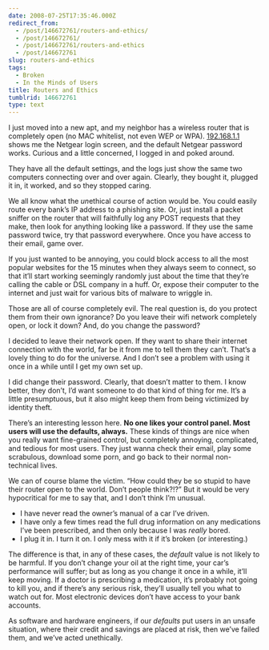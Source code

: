 ```yaml
---
date: 2008-07-25T17:35:46.000Z
redirect_from:
  - /post/146672761/routers-and-ethics/
  - /post/146672761/
  - /post/146672761/routers-and-ethics
  - /post/146672761
slug: routers-and-ethics
tags:
  - Broken
  - In the Minds of Users
title: Routers and Ethics
tumblrid: 146672761
type: text
---
```

<p>I just moved into a new apt, and my neighbor has a wireless router that is completely open (no MAC whitelist, not even WEP or WPA).  <a href="http://192.168.1.1">192.168.1.1</a> shows me the Netgear login screen, and the default Netgear password works.  Curious and a little concerned, I logged in and poked around.</p>

<p>They have all the default settings, and the logs just show the same two computers connecting over and over again.  Clearly, they bought it, plugged it in, it worked, and so they stopped caring.</p>

<p>We all know what the <em>un</em>ethical course of action would be.  You could easily route every bank&rsquo;s IP address to a phishing site.  Or, just install a packet sniffer on the router that will faithfully log any POST requests that they make, then look for anything looking like a password.  If they use the same password twice, try that password everywhere.  Once you have access to their email, game over.</p>

<p>If you just wanted to be annoying, you could block access to all the most popular websites for the 15 minutes when they always seem to connect, so that it&rsquo;ll start working seemingly randomly just about the time that they&rsquo;re calling the cable or DSL company in a huff.  Or, expose their computer to the internet and just wait for various bits of malware to wriggle in.</p>

<p>Those are all of course completely evil.  The real question is, do you protect them from their own ignorance?  Do you leave their wifi network completely open, or lock it down?  And, do you change the password?</p>

<p>I decided to leave their network open.  If they want to share their internet connection with the world, far be it from me to tell them they can&rsquo;t.  That&rsquo;s a lovely thing to do for the universe.  And I don&rsquo;t see a problem with using it once in a while until I get my own set up.</p>

<p>I did change their password.  Clearly, that doesn&rsquo;t matter to them.  I know better, they don&rsquo;t, I&rsquo;d want someone to do that kind of thing for me.  It&rsquo;s a little presumptuous, but it also might keep them from being victimized by identity theft.</p>

<p>There&rsquo;s an interesting lesson here.  <strong>No one likes your control panel.  Most users will use the defaults, always.</strong>  These kinds of things are nice when you really want fine-grained control, but completely annoying, complicated, and tedious for most users.  They just wanna check their email, play some scrabulous, download some porn, and go back to their normal non-technical lives.</p>

<p>We can of course blame the victim.  <q>How could they be so stupid to have their router open to the world.  Don&rsquo;t people think?!?</q>  But it would be very hypocritical for me to say that, and I don&rsquo;t think I&rsquo;m unusual.</p>

<ul><li>I have never read the owner&rsquo;s manual of a car I&rsquo;ve driven.  </li>
    <li>I have only a few times read the full drug information on any medications I&rsquo;ve been prescribed, and then only because I was <em>really</em> bored.</li>
    <li>I plug it in.  I turn it on.  I only mess with it if it&rsquo;s broken (or interesting.)</li>
</ul><p>The difference is that, in any of these cases, the <em>default</em> value is not likely to be harmful.  If you don&rsquo;t change your oil at the right time, your car&rsquo;s performance will suffer; but as long as you change it once in a while, it&rsquo;ll keep moving.  If a doctor is prescribing a medication, it&rsquo;s probably not going to kill you, and if there&rsquo;s any serious risk, they&rsquo;ll usually tell you what to watch out for.  Most electronic devices don&rsquo;t have access to your bank accounts.</p>

<p>As software and hardware engineers, if our <em>defaults</em> put users in an unsafe situation, where their credit and savings are placed at risk, then we&rsquo;ve failed them, and we&rsquo;ve acted unethically.</p>
